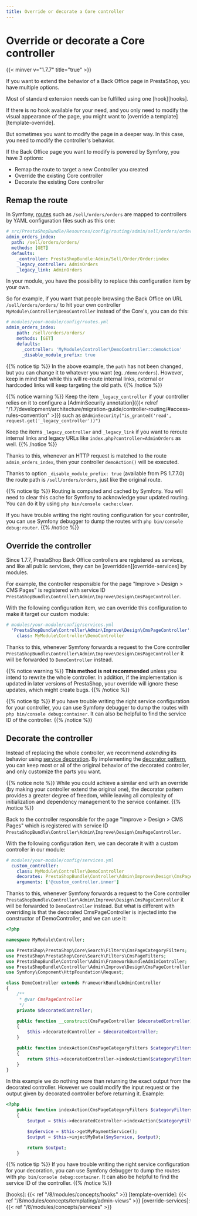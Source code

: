 ```yaml
---
title: Override or decorate a Core controller
---
```


# Override or decorate a Core controller

{{< minver v="1.7.7" title="true" >}}

If you want to extend the behavior of a Back Office page in PrestaShop, you have multiple options.

Most of standard extension needs can be fulfilled using one [hook][hooks].

If there is no hook available for your need, and you only need to modify the visual appearance of the page, you might want to [override a template][template-override].

But sometimes you want to modify the page in a deeper way. In this case, you need to modify the controller's behavior.

If the Back Office page you want to modify is powered by Symfony, you have 3 options:

- Remap the route to target a new Controller you created
- Override the existing Core controller
- Decorate the existing Core controller

## Remap the route

In Symfony, [routes](https://symfony.com/doc/4.4/routing.html) such as `/sell/orders/orders` are mapped to controllers by YAML configuration files such as this one:
```yaml
# src/PrestaShopBundle/Resources/config/routing/admin/sell/orders/orders.yml
admin_orders_index:
  path: /sell/orders/orders/
  methods: [GET]
  defaults:
    _controller: PrestaShopBundle:Admin/Sell/Order/Order:index
    _legacy_controller: AdminOrders
    _legacy_link: AdminOrders
```

In your module, you have the possibility to replace this configuration item by your own.

So for example, if you want that people browsing the Back Office on URL `/sell/orders/orders/` to hit your own controller `MyModule\Controller\DemoController` instead of the Core's, you can do this:
```yaml
# modules/your-module/config/routes.yml
admin_orders_index:
    path: /sell/orders/orders/
    methods: [GET]
    defaults:
      _controller: 'MyModule\Controller\DemoController::demoAction'
      _disable_module_prefix: true
```

{{% notice tip %}}
In the above example, the `path` has not been changed, but you can change it to whatever you want (eg. `/demo/orders`). However, keep in mind that while this will re-route internal links, external or hardcoded links will keep targeting the old path.
{{% /notice %}}

{{% notice warning %}}
Keep the item `_legacy_controller` if your controller relies on it to configure a [AdminSecurity annotation]({{< relref "/1.7/development/architecture/migration-guide/controller-routing/#access-rules-convention" >}}) such as `@AdminSecurity("is_granted('read', request.get('_legacy_controller'))")`

Keep the items `_legacy_controller` and `_legacy_link` if you want to reroute internal links and legacy URLs like `index.php?controller=AdminOrders` as well.
{{% /notice %}}

Thanks to this, whenever an HTTP request is matched to the route `admin_orders_index`, then your controller `demoAction()` will be executed.

Thanks to option `_disable_module_prefix: true` (available from PS 1.7.7.0) the route path is `/sell/orders/orders`, just like the original route.

{{% notice tip %}}
Routing is computed and cached by Symfony. You will need to clear this cache for Symfony to acknowledge your updated routing.
You can do it by using `php bin/console cache:clear`.

If you have trouble writing the right routing configuration for your controller, you can use Symfony debugger to dump the routes with `php bin/console debug:router`.
{{% /notice %}}

## Override the controller

Since 1.7.7, PrestaShop Back Office controllers are registered as services, and like all public services, they can be [overridden][override-services] by modules.

For example, the controller responsible for the page "Improve > Design > CMS Pages" is registered with service ID `PrestaShopBundle\Controller\Admin\Improve\Design\CmsPageController`.

With the following configuration item, we can override this configuration to make it target our custom module:
```yaml
# modules/your-module/config/services.yml
  'PrestaShopBundle\Controller\Admin\Improve\Design\CmsPageController':
    class: MyModule\Controller\DemoController

```

Thanks to this, whenever Symfony forwards a request to the Core controller `PrestaShopBundle\Controller\Admin\Improve\Design\CmsPageController` it will be forwarded to `DemoController` instead.

{{% notice warning %}}
**This method is not recommended** unless you intend to rewrite the whole controller. In addition, if the implementation is updated in later versions of PrestaShop, your override will ignore these updates, which might create bugs.
{{% /notice %}}

{{% notice tip %}}
If you have trouble writing the right service configuration for your controller, you can use Symfony debugger to dump the routes with `php bin/console debug:container`. It can also be helpful to find the service ID of the controller.
{{% /notice %}}

## Decorate the controller

Instead of replacing the whole controller, we recommend _extending_ its behavior using [service decoration](https://symfony.com/doc/4.4/service_container/service_decoration.html). By implementing the [decorator pattern](https://refactoring.guru/design-patterns/decorator), you can keep most or all of the original behavior of the decorated controller, and only customize the parts you want.

{{% notice note %}}
While you could achieve a similar end with an override (by making your controller extend the original one), the decorator pattern provides a greater degree of freedom, while leaving all complexity of initialization and dependency management to the service container.
{{% /notice %}}


Back to the controller responsible for the page "Improve > Design > CMS Pages" which is registered with service ID `PrestaShopBundle\Controller\Admin\Improve\Design\CmsPageController`.

With the following configuration item, we can decorate it with a custom controller in our module:
```yaml
# modules/your-module/config/services.yml
  custom_controller:
    class: MyModule\Controller\DemoController
    decorates: PrestaShopBundle\Controller\Admin\Improve\Design\CmsPageController
    arguments: ['@custom_controller.inner']
```

Thanks to this, whenever Symfony forwards a request to the Core controller `PrestaShopBundle\Controller\Admin\Improve\Design\CmsPageController` it will be forwarded to `DemoController` instead. But what is different with overriding is that the decorated CmsPageController is injected into the constructor of DemoController, and we can use it:
```php
<?php

namespace MyModule\Controller;

use PrestaShop\PrestaShop\Core\Search\Filters\CmsPageCategoryFilters;
use PrestaShop\PrestaShop\Core\Search\Filters\CmsPageFilters;
use PrestaShopBundle\Controller\Admin\FrameworkBundleAdminController;
use PrestaShopBundle\Controller\Admin\Improve\Design\CmsPageController;
use Symfony\Component\HttpFoundation\Request;

class DemoController extends FrameworkBundleAdminController
{
    /**
     * @var CmsPageController
     */
    private $decoratedController;

    public function __construct(CmsPageController $decoratedController)
    {
        $this->decoratedController = $decoratedController;
    }

    public function indexAction(CmsPageCategoryFilters $categoryFilters, CmsPageFilters $cmsFilters, Request $request)
    {
        return $this->decoratedController->indexAction($categoryFilters, $cmsFilters, $request);
    }
}
```

In this example we do nothing more than returning the exact output from the decorated controller.
However we could modify the input request or the output given by decorated controller before returning it. Example:

```php
<?php
    public function indexAction(CmsPageCategoryFilters $categoryFilters, CmsPageFilters $cmsFilters, Request $request)
    {
        $output = $this->decoratedController->indexAction($categoryFilters, $cmsFilters, $request);

        $myService = $this->getMyPaymentService();
        $output = $this->injectMyData($myService, $output);

        return $output;
    }
```


{{% notice tip %}}
If you have trouble writing the right service configuration for your decoration, you can use Symfony debugger to dump the routes with `php bin/console debug:container`. It can also be helpful to find the service ID of the controller.
{{% /notice %}}

[hooks]: {{< ref "/8/modules/concepts/hooks" >}}
[template-override]: {{< ref "/8/modules/concepts/templating/admin-views" >}}
[override-services]: {{< ref "/8/modules/concepts/services" >}}
